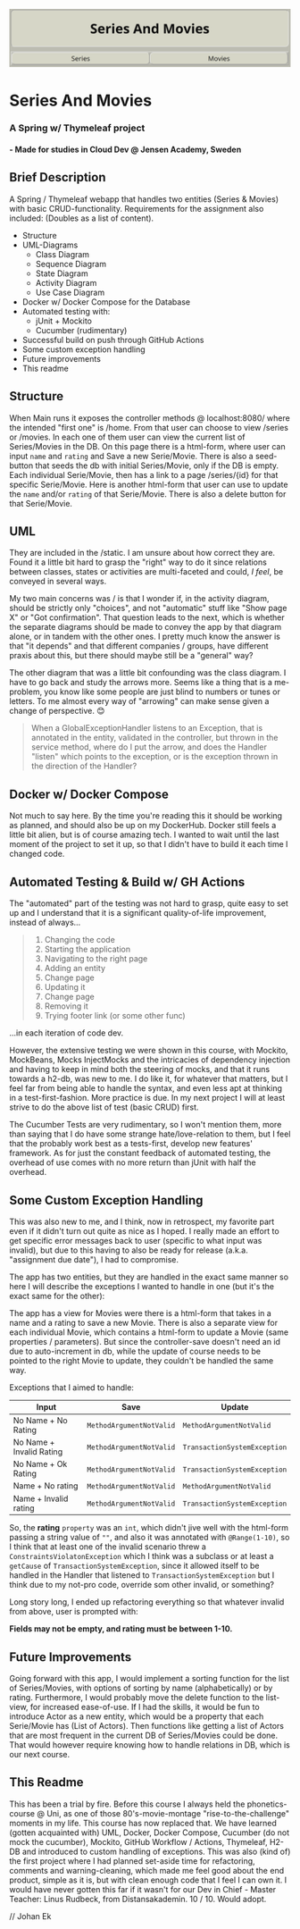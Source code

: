 ![Header](/src/main/resources/static/sandm.png)

# Series And Movies

### A Spring w/ Thymeleaf project
#### - Made for studies in Cloud Dev @ Jensen Academy, Sweden

## Brief Description

A Spring / Thymeleaf webapp that handles two entities (Series & Movies) with basic CRUD-functionality.
Requirements for the assignment also included:
(Doubles as a list of content).

- Structure
- UML-Diagrams
  - Class Diagram
  - Sequence Diagram
  - State Diagram
  - Activity Diagram
  - Use Case Diagram
- Docker w/ Docker Compose for the Database
- Automated testing with:
  - jUnit + Mockito
  - Cucumber (rudimentary)
- Successful build on push through GitHub Actions
- Some custom exception handling
- Future improvements
- This readme

## Structure

When Main runs it exposes the controller methods @ localhost:8080/ where the intended "first one" is /home.
From that user can choose to view /series or /movies. In each one of them user can view the current list of Series/Movies in the DB.
On this page there is a html-form, where user can input `name` and `rating` and Save a new Serie/Movie.
There is also a seed-button that seeds the db with initial Series/Movie, only if the DB is empty.
Each individual Serie/Movie, then has a link to a page /series/{id} for that specific Serie/Movie.
Here is another html-form that user can use to update the `name` and/or `rating` of that Serie/Movie.
There is also a delete button for that Serie/Movie.


## UML

They are included in the /static. I am unsure about how correct they are.
Found it a little bit hard to grasp the "right" way to do it since relations between classes,
states or activities are multi-faceted and could, *I feel*, be conveyed in several ways.

My two main concerns was / is that I wonder if, in the activity diagram, should be strictly only "choices",
and not "automatic" stuff like "Show page X" or "Got confirmation". That question leads to the next,
which is whether the separate diagrams should be made to convey the app by that diagram alone,
or in tandem with the other ones. I pretty much know the answer is that "it depends" and that different companies / groups,
have different praxis about this, but there should maybe still be a "general" way?

The other diagram that was a little bit confounding was the class diagram.
I have to go back and study the arrows more. Seems like a thing that is a me-problem,
you know like some people are just blind to numbers or tunes or letters. To me almost every way of "arrowing" can make sense given a change of perspective. 😊

> When a GlobalExceptionHandler listens to an Exception, that is annotated in the entity, validated in the controller, but thrown in the service method, where do I put the arrow,
and does the Handler "listen" which points to the exception, or is the exception thrown in the direction of the Handler?

## Docker w/ Docker Compose

Not much to say here. By the time you're reading this it should be working as planned, and should also be up on my DockerHub.
Docker still feels a little bit alien, but is of course amazing tech. I wanted to wait until the last moment of the project to set it up, so that I didn't have to build it each time I changed code.

## Automated Testing & Build w/ GH Actions

The "automated" part of the testing was not hard to grasp, quite easy to set up and I understand that it is a significant quality-of-life improvement,
instead of always...


>1. Changing the code
>2. Starting the application
>3. Navigating to the right page
>4. Adding an entity
>5. Change page
>6. Updating it
>7. Change page
>8. Removing it
>9. Trying footer link (or some other func)

...in each iteration of code dev.

However, the extensive testing we were shown in this course, with Mockito, MockBeans, Mocks InjectMocks and the intricacies of dependency injection and having to keep in mind both the steering of mocks,
and that it runs towards a h2-db, was new to me. I do like it, for whatever that matters, but I feel far from being able to handle the syntax, and even less apt at thinking in a test-first-fashion.
More practice is due. In my next project I will at least strive to do the above list of test (basic CRUD) first.

The Cucumber Tests are very rudimentary, so I won't mention them, more than saying that I do have some strange hate/love-relation to them,
but I feel that the probably work best as a tests-first, develop new features' framework. As for just the constant feedback of automated testing, the overhead of use comes with no more return than jUnit with half the overhead.

## Some Custom Exception Handling

This was also new to me, and I think, now in retrospect, my favorite part even if it didn't turn out quite as nice as I hoped.
I really made an effort to get specific error messages back to user (specific to what input was invalid), but due to this having to also be ready for release (a.k.a. "assignment due date"), I had to compromise.

The app has two entities, but they are handled in the exact same manner so here I will describe the exceptions I wanted to handle in one (but it's the exact same for the other):

The app has a view for Movies were there is a html-form that takes in a name and a rating to save a new Movie.
There is also a separate view for each individual Movie, which contains a html-form to update a Movie (same properties / parameters).
But since the controller-save doesn't need an id due to auto-increment in db, while the update of course needs to be pointed to the right Movie to update, they couldn't be handled the same way.

Exceptions that I aimed to handle:

| Input                    | Save                     | Update                       |  
|--------------------------|--------------------------|------------------------------|
| No Name + No Rating      | `MethodArgumentNotValid` | `MethodArgumentNotValid`     |
| No Name + Invalid Rating | `MethodArgumentNotValid` | `TransactionSystemException` |
| No Name + Ok Rating      | `MethodArgumentNotValid` | `TransactionSystemException` |
| Name +  No rating        | `MethodArgumentNotValid` | `MethodArgumentNotValid`     |
| Name + Invalid rating    | `MethodArgumentNotValid` | `TransactionSystemException` |

So, the **rating** `property` was an `int`, which didn't jive well with the html-form passing a string value of `""`, and also it was annotated with `@Range(1-10)`,
so I think that at least one of the invalid scenario threw a `ConstraintsViolatonException` which I think was a subclass or at least a `getCause` of `TransactionSystemException`,
since it allowed itself to be handled in the Handler that listened to `TransactionSystemException` but I think due to my not-pro code, override som other invalid, or something?

Long story long, I ended up refactoring everything so that whatever invalid from above, user is prompted with:

**Fields may not be empty, and rating must be between 1-10.**

## Future Improvements

Going forward with this app, I would implement a sorting function for the list of Series/Movies, with options of sorting by name (alphabetically) or by rating.
Furthermore, I would probably move the delete function to the list-view, for increased ease-of-use.
If I had the skills, it would be fun to introduce Actor as a new entity, which would be a property that each Serie/Movie has (List of Actors).
Then functions like getting a list of Actors that are most frequent in the current DB of Series/Movies could be done.
That would however require knowing how to handle relations in DB, which is our next course.

## This Readme

This has been a trial by fire. Before this course I always held the phonetics-course @ Uni, as one of those 80's-movie-montage "rise-to-the-challenge" moments in my life.
This course has now replaced that. We have learned (gotten acquainted with) UML, Docker, Docker Compose, Cucumber (do not mock the cucumber), Mockito, GitHub Workflow / Actions, Thymeleaf, H2-DB and introduced to custom handling of exceptions.
This was also (kind of) the first project where I had planned set-aside time for refactoring, comments and warning-cleaning, which made me feel good about the end product, simple as it is, but with clean enough code that I feel I can own it.
I would have never gotten this far if it wasn't for our Dev in Chief - Master Teacher: Linus Rudbeck, from Distansakademin.
10 / 10. Would adopt.

// Johan Ek
